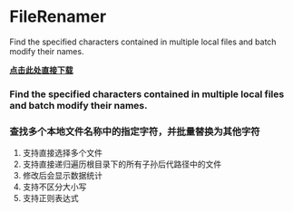 # FileRenamer
 Find the specified characters contained in multiple local files and batch modify their names.
 
**[点击此处直接下载](https://github.com/chaozhoo/FileRenamer/releases/download/v0.2/FileRenamer.exe)**

### Find the specified characters contained in multiple local files and batch modify their names.

### 查找多个本地文件名称中的指定字符，并批量替换为其他字符

1. 支持直接选择多个文件
2. 支持直接递归遍历根目录下的所有子孙后代路径中的文件
3. 修改后会显示数据统计
4. 支持不区分大小写
5. 支持正则表达式

<!-- ### 打包流程
打包用这个，先建立虚拟环境 
1. python -m venv venv // 建立虚拟环境  
2. venv\Scripts\activate // 激活虚拟环境
3. pip install -r requirements.txt // 安装依赖
4. pip install pyinstaller // 安装pyinstaller
5. pyinstaller LocalRenamer.spec // 打包 -->
